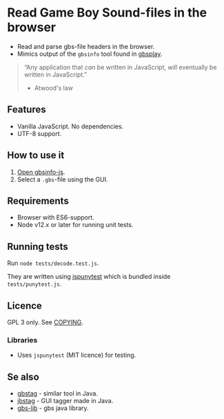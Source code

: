 # Read Game Boy Sound-files in the browser

* Read and parse gbs-file headers in the browser.
* Mimics output of the `gbsinfo` tool found in [gbsplay](https://www.github.com/mmitch/gbsplay).

> “Any application that *can* be written in JavaScript, *will* eventually be written in JavaScript.”
> - Atwood's law

## Features
* Vanilla JavaScript. No dependencies.
* UTF-8 support.

## How to use it
1. [Open gbsinfo-js](https://ullenius.github.io/gbsinfo-js).
2. Select a `.gbs`-file using the GUI.

## Requirements
* Browser with ES6-support.
* Node v12.x or later for running unit tests.

## Running tests
Run `node tests/decode.test.js`.

They are written using [jspunytest](https://www.github.com/ullenius/jspunytest) which is bundled inside `tests/punytest.js`.

## Licence
GPL 3 only.
See [COPYING](COPYING).

### Libraries
* Uses `jspunytest` (MIT licence) for testing.

## Se also
* [gbstag](https://www.github.com/ullenius/gbstag) - similar tool in Java.
* [jbstag](https://www.github.com/ullenius/jbstag) - GUI tagger made in Java.
* [gbs-lib](https://www.github.com/ullenius/gbs-lib) - gbs java library.